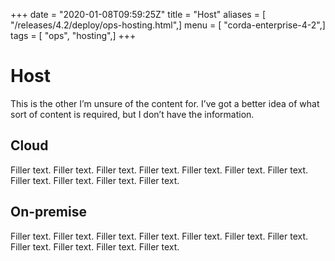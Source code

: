 +++
date = "2020-01-08T09:59:25Z"
title = "Host"
aliases = [ "/releases/4.2/deploy/ops-hosting.html",]
menu = [ "corda-enterprise-4-2",]
tags = [ "ops", "hosting",]
+++


# Host

This is the other I’m unsure of the content for. I’ve got a better idea of what sort of content is required, but I don’t have the information.


## Cloud

Filler text. Filler text. Filler text. Filler text. Filler text. Filler text. Filler text. Filler text. Filler text. Filler text. Filler text.


## On-premise

Filler text. Filler text. Filler text. Filler text. Filler text. Filler text. Filler text. Filler text. Filler text. Filler text. Filler text.


